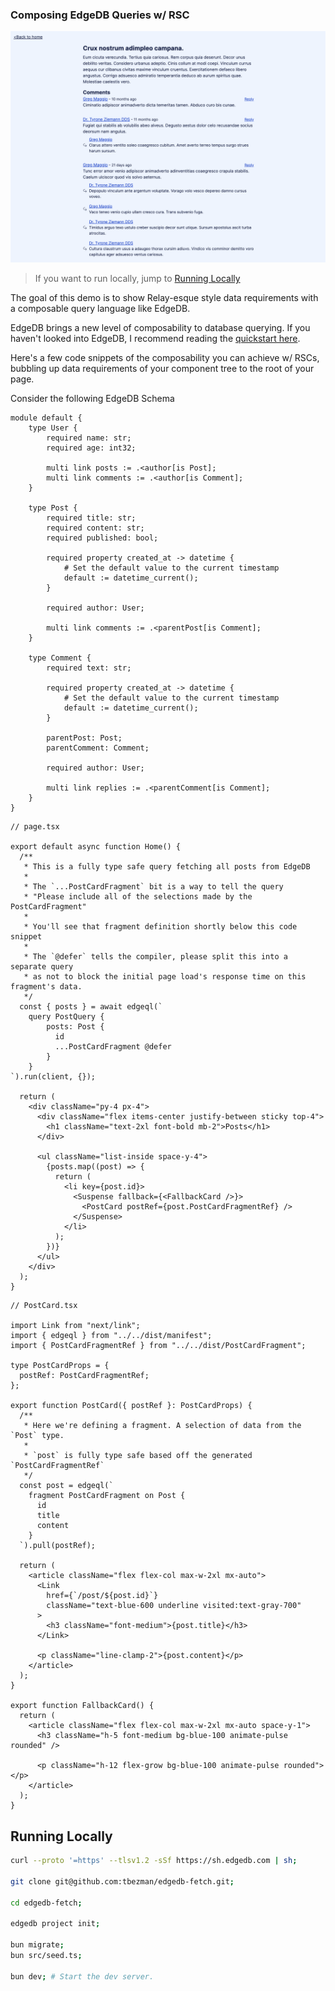 ### Composing EdgeDB Queries w/ RSC

![Demo](./readme/post.png)

> If you want to run locally, jump to [Running Locally](#running-locally)

The goal of this demo is to show Relay-esque style data requirements with a composable query language like EdgeDB.

EdgeDB brings a new level of composability to database querying. If you haven't looked into EdgeDB, I recommend reading the [quickstart here](https://www.edgedb.com/docs/intro/quickstart).

Here's a few code snippets of the composability you can achieve w/ RSCs, bubbling up data requirements of your component tree to the root of your page.

Consider the following EdgeDB Schema

```edgeql
module default {
    type User {
        required name: str;
        required age: int32;

        multi link posts := .<author[is Post];
        multi link comments := .<author[is Comment];
    }

    type Post {
        required title: str;
        required content: str;
        required published: bool;

        required property created_at -> datetime {
            # Set the default value to the current timestamp
            default := datetime_current();
        }

        required author: User;

        multi link comments := .<parentPost[is Comment];
    }

    type Comment {
        required text: str;

        required property created_at -> datetime {
            # Set the default value to the current timestamp
            default := datetime_current();
        }

        parentPost: Post;
        parentComment: Comment;

        required author: User;

        multi link replies := .<parentComment[is Comment];
    }
}
```

```tsx
// page.tsx

export default async function Home() {
  /**
   * This is a fully type safe query fetching all posts from EdgeDB
   *
   * The `...PostCardFragment` bit is a way to tell the query
   * "Please include all of the selections made by the PostCardFragment"
   *
   * You'll see that fragment definition shortly below this code snippet
   *
   * The `@defer` tells the compiler, please split this into a separate query
   * as not to block the initial page load's response time on this fragment's data.
   */
  const { posts } = await edgeql(`
    query PostQuery {
        posts: Post {
          id
          ...PostCardFragment @defer
        }
    }
`).run(client, {});

  return (
    <div className="py-4 px-4">
      <div className="flex items-center justify-between sticky top-4">
        <h1 className="text-2xl font-bold mb-2">Posts</h1>
      </div>

      <ul className="list-inside space-y-4">
        {posts.map((post) => {
          return (
            <li key={post.id}>
              <Suspense fallback={<FallbackCard />}>
                <PostCard postRef={post.PostCardFragmentRef} />
              </Suspense>
            </li>
          );
        })}
      </ul>
    </div>
  );
}
```

```tsx
// PostCard.tsx

import Link from "next/link";
import { edgeql } from "../../dist/manifest";
import { PostCardFragmentRef } from "../../dist/PostCardFragment";

type PostCardProps = {
  postRef: PostCardFragmentRef;
};

export function PostCard({ postRef }: PostCardProps) {
  /**
   * Here we're defining a fragment. A selection of data from the `Post` type.
   *
   * `post` is fully type safe based off the generated `PostCardFragmentRef`
   */
  const post = edgeql(`
    fragment PostCardFragment on Post {
      id
      title
      content
    }
  `).pull(postRef);

  return (
    <article className="flex flex-col max-w-2xl mx-auto">
      <Link
        href={`/post/${post.id}`}
        className="text-blue-600 underline visited:text-gray-700"
      >
        <h3 className="font-medium">{post.title}</h3>
      </Link>

      <p className="line-clamp-2">{post.content}</p>
    </article>
  );
}

export function FallbackCard() {
  return (
    <article className="flex flex-col max-w-2xl mx-auto space-y-1">
      <h3 className="h-5 font-medium bg-blue-100 animate-pulse rounded" />

      <p className="h-12 flex-grow bg-blue-100 animate-pulse rounded"></p>
    </article>
  );
}
```

## Running Locally

```bash
curl --proto '=https' --tlsv1.2 -sSf https://sh.edgedb.com | sh;

git clone git@github.com:tbezman/edgedb-fetch.git;

cd edgedb-fetch;

edgedb project init;

bun migrate;
bun src/seed.ts;

bun dev; # Start the dev server.
```
